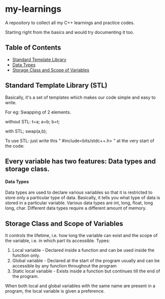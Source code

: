 # my-learnings
A repository to collect all my C++ learnings and practice codes.

Starting right from the basics and would try documenting it too.

## Table of Contents
* [Standard Template Library](#standard-template-library)
* [Data Types](#data-types)
* [Storage Class and Scope of Variables](#storage-class-and-variables)


## Standard Template Library (STL)
Basically, it's a set of templates which makes our code simple and easy to write.

For eg: Swapping of 2 elements.

without STL: 
t=a;
a=b;
b=t;

with STL;
swap(a,b);

To use STL:
just write this " #include<bits/stdc++.h> " at the very start of the code:

## Every variable has two features: Data types and storage class.

#### Data Types
Data types are used to declare various variables so that it is restricted to store only a particular type of data.
Basically, it tells you what type of data is stored in a particular variable.
Various data types are int, long, float, long long, char. Different data types require a different amount of memory.

## Storage Class and Scope of Variables
It controls the lifetime, i.e. how long the variable can exist and the scope of the variable, i.e. in which part its accessible.
Types: 
1. Local variable - Declared inside a function and can be used inside the function only.
2. Global variable - Declared at the start of the program usually and can be accessible by any function throughout the program 
3. Static local variable - Exists inside a function but continues till the end of the program. 

When both local and global variables with the same name are present in a program, the local variable is given a preference.